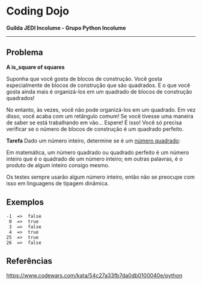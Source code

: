 # Coding Dojo

**Guilda JEDI Incolume - Grupo Python Incolume**

---

## Problema

**A is_square of squares**

Suponha que você gosta de blocos de construção. Você gosta especialmente de blocos de construção que são quadrados. E o que você gosta ainda mais é organizá-los em um quadrado de blocos de construção quadrados!

No entanto, às vezes, você não pode organizá-los em um quadrado. Em vez disso, você acaba com um retângulo comum!
Se você tivesse uma maneira de saber se está trabalhando em vão... Espere! É isso! Você só precisa verificar se o número de blocos de construção é um quadrado perfeito.

**Tarefa**
Dado um número inteiro, determine se é um [número quadrado](https://en.wikipedia.org/wiki/Square_number):

Em matemática, um número quadrado ou quadrado perfeito é um número inteiro que é o quadrado de um número inteiro; em outras palavras, é o produto de algum inteiro consigo mesmo.

Os testes sempre usarão algum número inteiro, então não se preocupe com isso em linguagens de tipagem dinâmica.


## Exemplos
```
-1  =>  false
 0  =>  true
 3  =>  false
 4  =>  true
25  =>  true
26  =>  false
```

## Referências

https://www.codewars.com/kata/54c27a33fb7da0db0100040e/python
